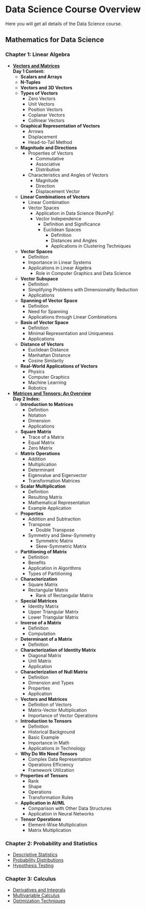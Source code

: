 # Data Science Course Overview

Here you will get all details of the Data Science course.

## Mathematics for Data Science

### Chapter 1: Linear Algebra

- **[Vectors and Matrices](https://github.com/Anjisnu-123/Linear-algebra/blob/main/Day1/Content.md)**  
  **Day 1 Content:**
  - **Scalars and Arrays**
  - **N-Tuples**
  - **Vectors and 3D Vectors**
  - **Types of Vectors**
    - Zero Vectors
    - Unit Vectors
    - Position Vectors
    - Coplanar Vectors
    - Collinear Vectors
  - **Graphical Representation of Vectors**
    - Arrows
    - Displacement
    - Head-to-Tail Method
  - **Magnitude and Directions**
    - Properties of Vectors
      - Commutative
      - Associative
      - Distributive
    - Characteristics and Angles of Vectors
      - Magnitude
      - Direction
      - Displacement Vector
  - **Linear Combinations of Vectors**
    - Linear Combination
    - Vector Spaces
      - Application in Data Science (NumPy)
      - Vector Independence
        - Definition and Significance
        - Euclidean Spaces
          - Definition
          - Distances and Angles
          - Applications in Clustering Techniques
  - **Vector Spaces**
    - Definition
    - Importance in Linear Systems
    - Applications in Linear Algebra
      - Role in Computer Graphics and Data Science
  - **Vector Subspace**
    - Definition
    - Simplifying Problems with Dimensionality Reduction
    - Applications
  - **Spanning of Vector Space**
    - Definition
    - Need for Spanning
    - Applications through Linear Combinations
  - **Basis of Vector Space**
    - Definition
    - Minimal Representation and Uniqueness
    - Applications
  - **Distance of Vectors**
    - Euclidean Distance
    - Manhattan Distance
    - Cosine Similarity
  - **Real-World Applications of Vectors**
    - Physics
    - Computer Graphics
    - Machine Learning
    - Robotics
- **[Matrices and Tensors: An Overview](https://github.com/Anjisnu-123/Linear-algebra/blob/main/Day2/Content.md)**  
  **Day 2 Index:**
  - **Introduction to Matrices**
    - Definition
    - Notation
    - Dimension
    - Applications
  - **Square Matrix**
    - Trace of a Matrix
    - Equal Matrix
    - Zero Matrix
  - **Matrix Operations**
    - Addition
    - Multiplication
    - Determinant
    - Eigenvalue and Eigenvector
    - Transformation Matrices
  - **Scalar Multiplication**
    - Definition
    - Resulting Matrix
    - Mathematical Representation
    - Example Application
  - **Properties**
    - Addition and Subtraction
    - Transpose
      - Double Transpose
    - Symmetry and Skew-Symmetry
      - Symmetric Matrix
      - Skew-Symmetric Matrix
  - **Partitioning of Matrix**
    - Definition
    - Benefits
    - Application in Algorithms
    - Types of Partitioning
  - **Characterization**
    - Square Matrix
    - Rectangular Matrix
      - Rank of Rectangular Matrix
  - **Special Matrices**
    - Identity Matrix
    - Upper Triangular Matrix
    - Lower Triangular Matrix
  - **Inverse of a Matrix**
    - Definition
    - Computation
  - **Determinant of a Matrix**
    - Definition
  - **Characterization of Identity Matrix**
    - Diagonal Matrix
    - Unit Matrix
    - Application
  - **Characterization of Null Matrix**
    - Definition
    - Dimension and Types
    - Properties
    - Application
  - **Vectors and Matrices**
    - Definition of Vectors
    - Matrix-Vector Multiplication
    - Importance of Vector Operations
  - **Introduction to Tensors**
    - Definition
    - Historical Background
    - Basic Example
    - Importance in Math
    - Applications in Technology
  - **Why Do We Need Tensors**
    - Complex Data Representation
    - Operations Efficiency
    - Framework Utilization
  - **Properties of Tensors**
    - Rank
    - Shape
    - Operations
    - Transformation Rules
  - **Application in AI/ML**
    - Comparison with Other Data Structures
    - Application in Neural Networks
  - **Tensor Operations**
    - Element-Wise Multiplication
    - Matrix Multiplication




### Chapter 2: Probability and Statistics
- [Descriptive Statistics](https://example.com/descriptive-statistics)
- [Probability Distributions](https://example.com/probability-distributions)
- [Hypothesis Testing](https://example.com/hypothesis-testing)

### Chapter 3: Calculus
- [Derivatives and Integrals](https://example.com/derivatives-and-integrals)
- [Multivariable Calculus](https://example.com/multivariable-calculus)
- [Optimization Techniques](https://example.com/optimization-techniques)


